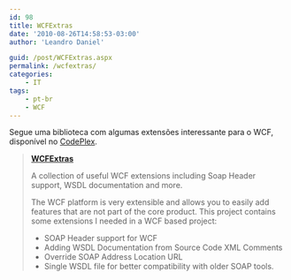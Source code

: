 ```yaml
---
id: 98
title: WCFExtras
date: '2010-08-26T14:58:53-03:00'
author: 'Leandro Daniel'

guid: /post/WCFExtras.aspx
permalink: /wcfextras/
categories:
    - IT
tags:
    - pt-br
    - WCF
---
```


Segue uma biblioteca com algumas extensões interessante para o WCF, disponível no [CodePlex](http://wcfextras.codeplex.com/).

> [**WCFExtras**](http://wcfextras.codeplex.com/)
> 
> A collection of useful WCF extensions including Soap Header support, WSDL documentation and more.
> 
> The WCF platform is very extensible and allows you to easily add features that are not part of the core product. This project contains some extensions I needed in a WCF based project:
> 
> - SOAP Header support for WCF
> - Adding WSDL Documentation from Source Code XML Comments
> - Override SOAP Address Location URL
> - Single WSDL file for better compatibility with older SOAP tools.
